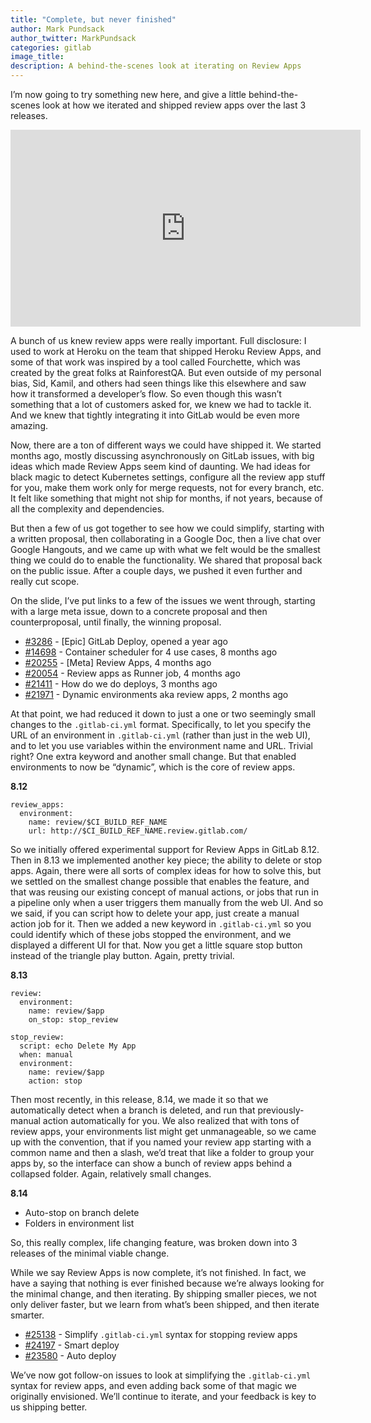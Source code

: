 ```yaml
---
title: "Complete, but never finished"
author: Mark Pundsack
author_twitter: MarkPundsack
categories: gitlab
image_title: 
description: A behind-the-scenes look at iterating on Review Apps
---
```

I’m now going to try something new here, and give a little behind-the-scenes look at how we iterated and shipped review apps over the last 3 releases.

<iframe width="560" height="315" src="https://www.youtube.com/embed/CteZol_7pxo?t=28m32s" frameborder="0" allowfullscreen></iframe>

A bunch of us knew review apps were really important. Full disclosure: I used to work at Heroku on the team that shipped Heroku Review Apps, and some of that work was inspired by a tool called Fourchette, which was created by the great folks at RainforestQA. But even outside of my personal bias, Sid, Kamil, and others had seen things like this elsewhere and saw how it transformed a developer’s flow. So even though this wasn’t something that a lot of customers asked for, we knew we had to tackle it. And we knew that tightly integrating it into GitLab would be even more amazing.

Now, there are a ton of different ways we could have shipped it. We started months ago, mostly discussing asynchronously on GitLab issues, with big ideas which made Review Apps seem kind of daunting. We had ideas for black magic to detect Kubernetes settings, configure all the review app stuff for you, make them work only for merge requests, not for every branch, etc. It felt like something that might not ship for months, if not years, because of all the complexity and dependencies.

But then a few of us got together to see how we could simplify, starting with a written proposal, then collaborating in a Google Doc, then a live chat over Google Hangouts, and we came up with what we felt would be the smallest thing we could do to enable the functionality. We shared that proposal back on the public issue. After a couple days, we pushed it even further and really cut scope.

On the slide, I’ve put links to a few of the issues we went through, starting with a large meta issue, down to a concrete proposal and then counterproposal, until finally, the winning proposal.

* [#3286](https://gitlab.com/gitlab-org/gitlab-ce/issues/3286) - [Epic] GitLab Deploy, opened a year ago
* [#14698](https://gitlab.com/gitlab-org/gitlab-ce/issues/14698) - Container scheduler for 4 use cases, 8 months ago
* [#20255](https://gitlab.com/gitlab-org/gitlab-ce/issues/20255) - [Meta] Review Apps, 4 months ago
* [#20054](https://gitlab.com/gitlab-org/gitlab-ce/issues/20054) - Review apps as Runner job, 4 months ago
* [#21411](https://gitlab.com/gitlab-org/gitlab-ce/issues/21411) - How do we do deploys, 3 months ago
* [#21971](https://gitlab.com/gitlab-org/gitlab-ce/issues/21971) - Dynamic environments aka review apps, 2 months ago

At that point, we had reduced it down to just a one or two seemingly small changes to the `.gitlab-ci.yml` format. Specifically, to let you specify the URL of an environment in `.gitlab-ci.yml` (rather than just in the web UI), and to let you use variables within the environment name and URL. Trivial right? One extra keyword and another small change. But that enabled environments to now be “dynamic”, which is the core of review apps.

**8.12**

```
review_apps:
  environment:
    name: review/$CI_BUILD_REF_NAME
    url: http://$CI_BUILD_REF_NAME.review.gitlab.com/
```

So we initially offered experimental support for Review Apps in GitLab 8.12. Then in 8.13 we implemented another key piece; the ability to delete or stop apps. Again, there were all sorts of complex ideas for how to solve this, but we settled on the smallest change possible that enables the feature, and that was reusing our existing concept of manual actions, or jobs that run in a pipeline only when a user triggers them manually from the web UI. And so we said, if you can script how to delete your app, just create a manual action job for it. Then we added a new keyword in `.gitlab-ci.yml` so you could identify which of these jobs stopped the environment, and we displayed a different UI for that. Now you get a little square stop button instead of the triangle play button. Again, pretty trivial.

**8.13**

```
review:
  environment:
    name: review/$app
    on_stop: stop_review

stop_review:
  script: echo Delete My App
  when: manual
  environment:
    name: review/$app
    action: stop
```

Then most recently, in this release, 8.14, we made it so that we automatically detect when a branch is deleted, and run that previously-manual action automatically for you. We also realized that with tons of review apps, your environments list might get unmanageable, so we came up with the convention, that if you named your review app starting with a common name and then a slash, we’d treat that like a folder to group your apps  by, so the interface can show a bunch of review apps behind a collapsed folder. Again, relatively small changes.

**8.14**

* Auto-stop on branch delete
* Folders in environment list

So, this really complex, life changing feature, was broken down into 3 releases of the minimal viable change.

While we say Review Apps is now complete, it’s not finished. In fact, we have a saying that nothing is ever finished because we’re always looking for the minimal change, and then iterating. By shipping smaller pieces, we not only deliver faster, but we learn from what’s been shipped, and then iterate smarter.

* [#25138](https://gitlab.com/gitlab-org/gitlab-ce/issues/25138) - Simplify `.gitlab-ci.yml` syntax for stopping review apps
* [#24197](https://gitlab.com/gitlab-org/gitlab-ce/issues/24197) - Smart deploy
* [#23580](https://gitlab.com/gitlab-org/gitlab-ce/issues/23580) - Auto deploy

We’ve now got follow-on issues to look at simplifying the `.gitlab-ci.yml` syntax for review apps, and even adding back some of that magic we originally envisioned. We’ll continue to iterate, and your feedback is key to us shipping better.
